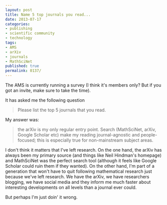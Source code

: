 ```yaml
---
layout: post
title: Name 5 top journals you read...
date: 2013-07-17
categories:
- publishing
- scientific community
- technology
tags:
- AMS
- arXiv
- journals
- MathSciNet
published: true
permalink: 0137/
---
```


The AMS is currently running a survey (I think it's members only? But if you got an invite, make sure to take the time).

It has asked me the following question

> Please list the top 5 journals that you read.

My answer was:

> the arXiv is my only regular entry point. Search (MathSciNet, arXiv, Google Scholar etc) make my reading journal-agnostic and people-focused; this is especially true for non-mainstream subject areas.

I don't think it matters that I've left research. On the one hand, the arXiv has always been my primary source (and things like Neil Hindman's homepage) and MathSciNet was the perfect search tool (although it feels like Google Scholar could ruin them if they wanted). On the other hand, I'm part of a generation that won't have to quit following mathematical research just because we've left research. We have the arXiv, we have researchers blogging, we have social media and they inform me much faster about interesting developments on all levels than a journal ever could.

But perhaps I'm just doin' it wrong.
